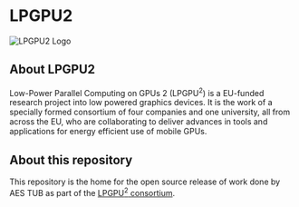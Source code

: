 # LPGPU2 

![LPGPU2 Logo](http://lpgpu.org/wp/wp-content/uploads/2016/01/logo_web.png)

## About LPGPU2

Low-Power Parallel Computing on GPUs 2 (LPGPU<sup>2</sup>) is a EU-funded research project into low powered graphics devices. It is the work of a specially formed consortium of four companies and one university, all from across the EU, who are collaborating to deliver advances in tools and applications for energy efficient use of mobile GPUs.

## About this repository

This repository is the home for the open source release of work done by AES TUB as part of the [LPGPU<sup>2</sup> consortium](http://lpgpu.org/wp/).

